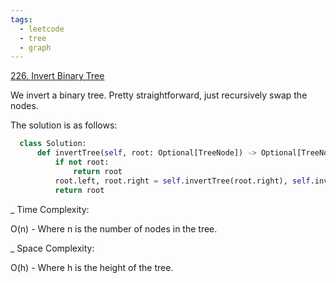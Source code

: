 ```yaml
---
tags:
  - leetcode
  - tree
  - graph
---
```


<a href="https://leetcode.com/problems/invert-binary-tree/">226. Invert Binary
Tree</a>

We invert a binary tree. Pretty straightforward, just recursively swap the
nodes.

The solution is as follows:

```python
  class Solution:
      def invertTree(self, root: Optional[TreeNode]) -> Optional[TreeNode]:
          if not root:
              return root
          root.left, root.right = self.invertTree(root.right), self.invertTree(root.left)
          return root
```

\_ Time Complexity:

O(n) - Where n is the number of nodes in the tree.

\_ Space Complexity:

O(h) - Where h is the height of the tree.
